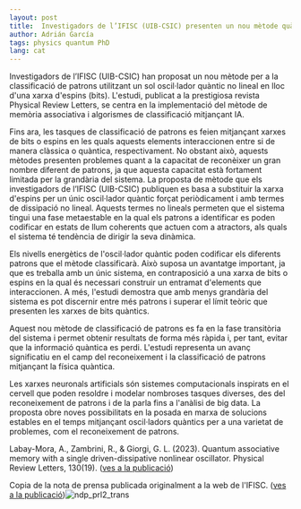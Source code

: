 ```yaml
---
layout: post
title:  Investigadors de l’IFISC (UIB-CSIC) presenten un nou mètode quàntic de classificació de patrons
author: Adrián García
tags: physics quantum PhD
lang: cat
---
```


Investigadors de l’IFISC (UIB-CSIC) han proposat un nou mètode per a la classificació de patrons utilitzant un sol oscil·lador quàntic no lineal en lloc d'una xarxa d'espins (bits). L'estudi, publicat a la prestigiosa revista Physical Review Letters, se centra en la implementació del mètode de memòria associativa i algorismes de classificació mitjançant IA. 

Fins ara, les tasques de classificació de patrons es feien mitjançant xarxes de bits o espins en les quals aquests elements interaccionen entre si de manera clàssica o quàntica, respectivament. No obstant això, aquests mètodes presenten problemes quant a la capacitat de reconèixer un gran nombre diferent de patrons, ja que aquesta capacitat està fortament limitada per la grandària del sistema. La proposta de mètode que els investigadors de l’IFISC (UIB-CSIC) publiquen es basa a substituir la xarxa d'espins per un únic oscil·lador quàntic forçat periòdicament i amb termes de dissipació no lineal. Aquests termes no lineals permeten que el sistema tingui una fase metaestable en la qual els patrons a identificar es poden codificar en estats de llum coherents que actuen com a atractors, als quals el sistema té tendència de dirigir la seva dinàmica. 

Els nivells energètics de l'oscil·lador quàntic poden codificar els diferents patrons que el mètode classificarà. Això suposa un avantatge important, ja que es treballa amb un únic sistema, en contraposició a una xarxa de bits o espins en la qual és necessari construir un entramat d'elements que interaccionen. A més, l'estudi demostra que amb menys grandària del sistema es pot discernir entre més patrons i superar el límit teòric que presenten les xarxes de bits quàntics. 

Aquest nou mètode de classificació de patrons es fa en la fase transitòria del sistema i permet obtenir resultats de forma més ràpida i, per tant, evitar que la informació quàntica es perdi. L'estudi representa un avanç significatiu en el camp del reconeixement i la classificació de patrons mitjançant la física quàntica. 

Les xarxes neuronals artificials són sistemes computacionals inspirats en el cervell que poden resoldre i modelar nombroses tasques diverses, des del reconeixement de patrons i de la parla fins a l'anàlisi de big data. La proposta obre noves possibilitats en la posada en marxa de solucions estables en el temps mitjançant oscil·ladors quàntics per a una varietat de problemes, com el reconeixement de patrons.


Labay-Mora, A., Zambrini, R., & Giorgi, G. L. (2023). Quantum associative memory with a single driven-dissipative nonlinear oscillator. Physical Review Letters, 130(19). ([ves a la publicació](https://doi.org/10.1103/physrevlett.130.190602))

Copia de la nota de prensa publicada originalment a la web de l'IFISC. ([ves a la publicació](https://ifisc.uib-csic.es/ca/news/ifisc-uib-csic-researchers-present-new-quantum-method-pattern-classification/))![ndp_prl2_trans](https://github.com/labay11/labay11.github.io/assets/6592929/b2eafc54-2df8-4c98-918a-1e7f206dd029)
